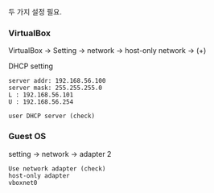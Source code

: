 두 가지 설정 필요. 

### VirtualBox

VirtualBox -> Setting -> network -> host-only network -> (+)   

DHCP setting 
```
server addr: 192.168.56.100  
server mask: 255.255.255.0  
L : 192.168.56.101  
U : 192.168.56.254  

user DHCP server (check)  
```

### Guest OS

setting -> network -> adapter 2  
```
Use network adapter (check)  
host-only adapter  
vboxnet0  
```
